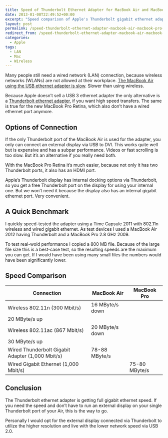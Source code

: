 ```yaml
---
title: Speed of Thunderbolt Ethernet Adapter for MacBook Air and MacBook Pro Retina
date: 2013-01-08T22:49:52+00:00
excerpt: "Speed comparison of Apple's Thunderbolt gigabit ethernet adapter vs. wired gigabit ethernet and wireless ethernet."
layout: post
permalink: /speed-thunderbolt-ethernet-adapter-macbook-air-macbook-pro-retina
redirect_from: /speed-thunderbolt-ethernet-adapter-macbook-air-macbook-pro-retina/
categories:
  - Apple
tags:
  - LAN
  - Mac
  - Wireless
---
```

Many people still need a wired network (LAN) connection, because wireless networks (WLANs) are not allowed at their workplace. [The MacBook Air using the USB ethernet adapter is slow](https://michaelnordmeyer.com/speed-macbook-air-usb-ethernet-adapter). Slower than using wireless.

Because Apple doesn’t sell a USB 3 ethernet adapter the only alternative is a [Thunderbolt ethernet adapter](http://www.apple.com/shop/product/MD463LL/A/thunderbolt-to-gigabit-ethernet-adapter), if you want high speed transfers. The same is true for the new MacBook Pro Retina, which also don’t have a wired ethernet port anymore.

## Options of Connection

If the only Thunderbolt port of the MacBook Air is used for the adapter, you only can connect an external display via USB to DVI. This works quite well but is expensive and has a subpar performance. Videos or fast scrolling is too slow. But it’s an alternative if you really need both.

With the MacBook Pro Retina it’s much easier, because not only it has two Thunderbolt ports, it also has an HDMI port.

Apple’s Thunderbolt display has internal docking options via Thunderbolt, so you get a free Thunderbolt port on the display for using your internal one. But we won’t need it because the display also has an internal gigabit ethernet port. Very convenient.

## A Quick Benchmark

I quickly speed-tested the adapter using a Time Capsule 2011 with 802.11n wireless and wired gigabit ethernet. As test devices I used a MacBook Air 2012 having Thunderbolt and a MacBook Pro 2.8 GHz 2009.

To test real-wold performance I copied a 800 MB file. Because of the large file size this is a best-case test, so the resulting speeds are the maximum you can get. If I would have been using many small files the numbers would have been significantly lower.

## Speed Comparison

| Connection                                       | MacBook Air     | MacBook Pro     |
| ------------------------------------------------ | --------------- | --------------- |
| Wireless 802.11n (300 Mbit/s)                    | 16 MByte/s down
                                                     20 MByte/s up   |                 |
| Wireless 802.11ac (867 Mbit/s)                   | 20 MByte/s down
                                                     30 MByte/s up   |                 |
| Wired Thunderbolt Gigabit Adapter (1,000 Mbit/s) | 78-88 MByte/s   |                 |
| Wired Gigabit Ethernet (1,000 Mbit/s)            |                 | 75-80 MByte/s   |

## Conclusion

The Thunderbolt ethernet adapter is getting full gigabit ethernet speed. If you need the speed and don’t have to run an external display on your single Thunderbolt port of your Air, this is the way to go.

Personally I would opt for the external display connected via Thunderbolt to utilize the higher resolution and live with the lower network speed via USB 2.0.